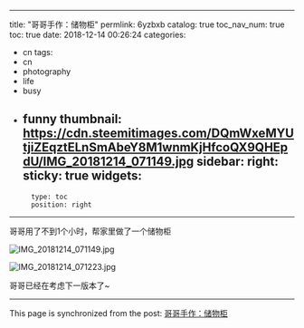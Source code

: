 
---
title: "哥哥手作：储物柜"
permlink: 6yzbxb
catalog: true
toc_nav_num: true
toc: true
date: 2018-12-14 00:26:24
categories:
- cn
tags:
- cn
- photography
- life
- busy
- funny
thumbnail: https://cdn.steemitimages.com/DQmWxeMYUtjiZEqztELnSmAbeY8M1wnmKjHfcoQX9QHEpdU/IMG_20181214_071149.jpg
sidebar:
    right:
        sticky: true
widgets:
    -
        type: toc
        position: right
---


哥哥用了不到1个小时，帮家里做了一个储物柜

![IMG_20181214_071149.jpg](https://cdn.steemitimages.com/DQmWxeMYUtjiZEqztELnSmAbeY8M1wnmKjHfcoQX9QHEpdU/IMG_20181214_071149.jpg)

![IMG_20181214_071223.jpg](https://cdn.steemitimages.com/DQmdfq8S2hv8pcYzoxjw67YR1hEtxArLbKn3gYwnxieQygE/IMG_20181214_071223.jpg)

哥哥已经在考虑下一版本了~

- - -

This page is synchronized from the post: [哥哥手作：储物柜](https://steemit.com/@andrewma/6yzbxb)
